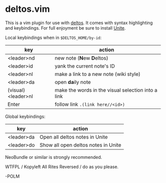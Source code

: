 # deltos.vim

This is a vim plugin for use with [deltos](http://github.com/polm/deltos). It
comes with syntax highlighting and keybindings. For full enjoyment be sure to
install [Unite](http://github.com/Shougo/Unite.vim).

Local keybindings when in `$DELTOS_HOME/by-id`: 

| key | action |
| --- | --- |
| &lt;leader&gt;nd | new note (**N**ew **D**eltos) |
| &lt;leader&gt;id | yank the current note's ID |
| &lt;leader&gt;nl | make a link to a new note (wiki style) |
| &lt;leader&gt;da | open **da**ily note |
| (visual) &lt;leader&gt;nl | make the words in the visual selection into a link |
| Enter | follow link `.(link here//<id>)` |

Global keybindings:

| key | action |
| --- | --- |
| &lt;leader&gt;da | Open all deltos notes in Unite |
| &lt;leader&gt;do | Show all open deltos notes in Unite |

NeoBundle or similar is strongly recommended.

WTFPL / Kopyleft All Rites Reversed / do as you please.

-POLM

